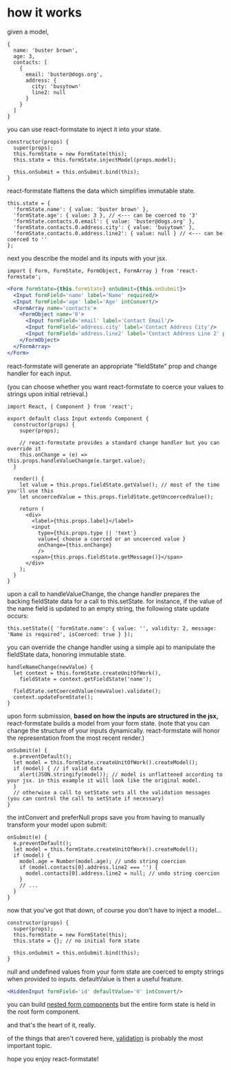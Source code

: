 # how it works

given a model,

```es6
{
  name: 'buster brown',
  age: 3,
  contacts: [
    {
      email: 'buster@dogs.org',
      address: {
        city: 'busytown'
        line2: null
      }
    }
  ]
}
```

you can use react-formstate to inject it into your state.

```es6
constructor(props) {
  super(props);
  this.formState = new FormState(this);
  this.state = this.formState.injectModel(props.model);

  this.onSubmit = this.onSubmit.bind(this);
}
```

react-formstate flattens the data which simplifies immutable state.

```es6
this.state = {
  'formState.name': { value: 'buster brown' },
  'formState.age': { value: 3 }, // <--- can be coerced to '3'
  'formState.contacts.0.email': { value: 'buster@dogs.org' },
  'formState.contacts.0.address.city': { value: 'busytown' },
  'formState.contacts.0.address.line2': { value: null } // <--- can be coerced to ''
};
```

next you describe the model and its inputs with your jsx.

```es6
import { Form, FormState, FormObject, FormArray } from 'react-formstate';
```

```jsx
<Form formState={this.formState} onSubmit={this.onSubmit}>
  <Input formField='name' label='Name' required/>
  <Input formField='age' label='Age' intConvert/>
  <FormArray name='contacts'>
    <FormObject name='0'>
      <Input formField='email' label='Contact Email'/>
      <Input formField='address.city' label='Contact Address City'/>
      <Input formField='address.line2' label='Contact Address Line 2' preferNull/>
    </FormObject>
  </FormArray>
</Form>
```
react-formstate will generate an appropriate "fieldState" prop and change handler for each input.

(you can choose whether you want react-formstate to coerce your values to strings upon initial retrieval.)

```es6
import React, { Component } from 'react';

export default class Input extends Component {
  constructor(props) {
    super(props);

    // react-formstate provides a standard change handler but you can override it
    this.onChange = (e) => this.props.handleValueChange(e.target.value);
  }

  render() {
    let value = this.props.fieldState.getValue(); // most of the time you'll use this
    let uncoercedValue = this.props.fieldState.getUncoercedValue();

    return (
      <div>
        <label>{this.props.label}</label>
        <input
          type={this.props.type || 'text'}
          value={ choose a coerced or an uncoerced value }
          onChange={this.onChange}
          />
        <span>{this.props.fieldState.getMessage()}</span>
      </div>
    );
  }
}
```

upon a call to handleValueChange, the change handler prepares the backing fieldState data for a call to this.setState. for instance, if the value of the name field is updated to an empty string, the following state update occurs:

```es6
this.setState({ 'formState.name': { value: '', validity: 2, message: 'Name is required', isCoerced: true } });
```

you can override the change handler using a simple api to manipulate the fieldState data, honoring immutable state.

```es6
handleNameChange(newValue) {
  let context = this.formState.createUnitOfWork(),
    fieldState = context.getFieldState('name');

  fieldState.setCoercedValue(newValue).validate();
  context.updateFormState();
}
```

upon form submission, **based on how the inputs are structured in the jsx,** react-formstate builds a model from your form state. (note that you can change the structure of your inputs dynamically. react-formstate will honor the representation from the most recent render.)

```es6
onSubmit(e) {
  e.preventDefault();
  let model = this.formState.createUnitOfWork().createModel();
  if (model) { // if valid data
    alert(JSON.stringify(model)); // model is unflattened according to your jsx. in this example it will look like the original model.
  }
  // otherwise a call to setState sets all the validation messages (you can control the call to setState if necessary)
}
```

the intConvert and preferNull props save you from having to manually transform your model upon submit:

```es6
onSubmit(e) {
  e.preventDefault();
  let model = this.formState.createUnitOfWork().createModel();
  if (model) {
    model.age = Number(model.age); // undo string coercion
    if (model.contacts[0].address.line2 === '') {
      model.contacts[0].address.line2 = null; // undo string coercion
    }
    // ...
  }
}
```

now that you've got that down, of course you don't have to inject a model...

```es6
constructor(props) {
  super(props);
  this.formState = new FormState(this);
  this.state = {}; // no initial form state

  this.onSubmit = this.onSubmit.bind(this);
}
```

null and undefined values from your form state are coerced to empty strings when provided to inputs. defaultValue is then a useful feature.

```jsx
<HiddenInput formField='id' defaultValue='0' intConvert/>
```

you can build [nested form components](/docs/nestedFormExample.md) but the entire form state is held in the root form component.

and that's the heart of it, really.

of the things that aren't covered here, [validation](/docs/validationWiring.md) is probably the most important topic.

hope you enjoy react-formstate!
